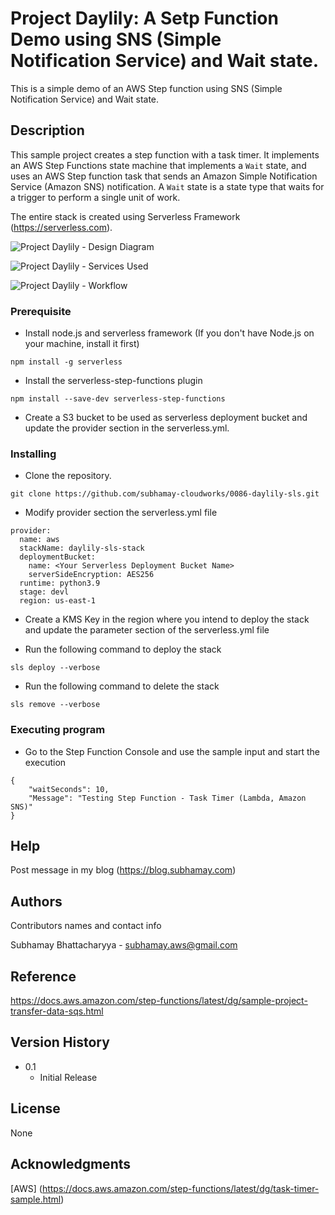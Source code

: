 # Project Daylily: A Setp Function Demo using SNS (Simple Notification Service) and Wait state.

This is a simple demo of an AWS Step function using SNS (Simple Notification Service) and Wait state.

## Description

This sample project creates a step function with a task timer. It implements an AWS Step Functions state machine that implements a ```Wait``` state, and uses an AWS Step function task that sends an Amazon Simple Notification Service (Amazon SNS) notification. A ```Wait``` state is a state type that waits for a trigger to perform a single unit of work.

The entire stack is created using Serverless Framework (https://serverless.com).

![Project Daylily - Design Diagram](https://subhamay-projects-repository-us-east-1.s3.amazonaws.com/0086-daylily/daylily-architecture-diagram.png?)

![Project Daylily - Services Used](https://subhamay-projects-repository-us-east-1.s3.amazonaws.com/0086-daylily/daylily-services-used-sls.png?)

![Project Daylily - Workflow](https://subhamay-projects-repository-us-east-1.s3.amazonaws.com/0086-daylily/daylily-step-function.png?)

### Prerequisite

* Install node.js and serverless framework (If you don't have Node.js on your machine, install it first)
```
npm install -g serverless
```

* Install the serverless-step-functions plugin
```
npm install --save-dev serverless-step-functions
```
* Create a S3 bucket to be used as serverless deployment bucket and update the provider section in the serverless.yml.

### Installing

* Clone the repository.
```
git clone https://github.com/subhamay-cloudworks/0086-daylily-sls.git
```

* Modify provider section the serverless.yml file
```
provider:
  name: aws
  stackName: daylily-sls-stack
  deploymentBucket:
    name: <Your Serverless Deployment Bucket Name>
    serverSideEncryption: AES256
  runtime: python3.9
  stage: devl
  region: us-east-1
```

* Create a KMS Key in the region where you intend to deploy the stack and update the parameter section of the serverless.yml file

* Run the following command to deploy the stack
```
sls deploy --verbose
```

* Run the following command to delete the stack
```
sls remove --verbose
```

### Executing program

* Go to the Step Function Console and use the sample input and start the execution
```
{
    "waitSeconds": 10,
    "Message": "Testing Step Function - Task Timer (Lambda, Amazon SNS)"
}
```

## Help

Post message in my blog (https://blog.subhamay.com)

## Authors

Contributors names and contact info

Subhamay Bhattacharyya  - [subhamay.aws@gmail.com](https://blog.subhamay.com)

## Reference
https://docs.aws.amazon.com/step-functions/latest/dg/sample-project-transfer-data-sqs.html

## Version History

* 0.1
    * Initial Release

## License

None

## Acknowledgments
[AWS] (https://docs.aws.amazon.com/step-functions/latest/dg/task-timer-sample.html)

